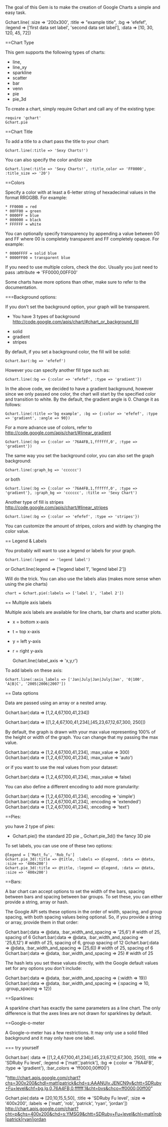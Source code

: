 The goal of this Gem is to make the creation of Google Charts a simple and easy task.

Gchart.line(  :size => '200x300', 
              :title => "example title",
              :bg => 'efefef',
              :legend => ['first data set label', 'second data set label'],
              :data => [10, 30, 120, 45, 72])
              


==Chart Type

This gem supports the following types of charts:
  
  * line, 
  * line_xy
  * sparkline
  * scatter
  * bar
  * venn
  * pie
  * pie_3d

To create a chart, simply require Gchart and call any of the existing type:

    require 'gchart'
    Gchart.pie
  
  
==Chart Title

  To add a title to a chart pass the title to your chart:
  
    Gchart.line(:title => 'Sexy Charts!')
    
You can also specify the color and/or size
    
    Gchart.line(:title => 'Sexy Charts!', :title_color => 'FF0000', :title_size => '20')

==Colors

Specify a color with at least a 6-letter string of hexadecimal values in the format RRGGBB. For example:

    * FF0000 = red
    * 00FF00 = green
    * 0000FF = blue
    * 000000 = black
    * FFFFFF = white

You can optionally specify transparency by appending a value between 00 and FF where 00 is completely transparent and FF completely opaque. For example:

    * 0000FFFF = solid blue
    * 0000FF00 = transparent blue

If you need to use multiple colors, check the doc. Usually you just need to pass :attribute => 'FF0000,00FF00'

Some charts have more options than other, make sure to refer to the documentation.

===Background options:

If you don't set the background option, your graph will be transparent.

* You have 3 types of background  http://code.google.com/apis/chart/#chart_or_background_fill

- solid
- gradient
- stripes

By default, if you set a background color, the fill will be solid:

    Gchart.bar(:bg => 'efefef')

However you can specify another fill type such as:
            
    Gchart.line(:bg => {:color => 'efefef', :type => 'gradient'})
  
In the above code, we decided to have a gradient background, however since we only passed one color, the chart will start by the specified color and transition to white. By the default, the gradient angle is 0. Change it as follows:

    Gchart.line(:title =>'bg example', :bg => {:color => 'efefef', :type => 'gradient', :angle => 90})
    
For a more advance use of colors, refer to http://code.google.com/apis/chart/#linear_gradient

    Gchart.line(:bg => {:color => '76A4FB,1,ffffff,0', :type => 'gradient'})
    
    
The same way you set the background color, you can also set the graph background:

    Gchart.line(:graph_bg => 'cccccc')
    
or both

    Gchart.line(:bg => {:color => '76A4FB,1,ffffff,0', :type => 'gradient'}, :graph_bg => 'cccccc', :title => 'Sexy Chart')
    
    
Another type of fill is stripes http://code.google.com/apis/chart/#linear_stripes

    Gchart.line(:bg => {:color => 'efefef', :type => 'stripes'})
    
You can customize the amount of stripes, colors and width by changing the color value.
    
    
== Legend & Labels

You probably will want to use a legend or labels for your graph.

    Gchart.line(:legend => 'legend label')
or
    Gchart.line(:legend => ['legend label 1', 'legend label 2'])
    
Will do the trick. You can also use the labels alias (makes more sense when using the pie charts)

    chart = Gchart.pie(:labels => ['label 1', 'label 2'])

== Multiple axis labels 

Multiple axis labels are available for line charts, bar charts and scatter plots.

* x = bottom x-axis
* t = top x-axis
* y = left y-axis
* r = right y-axis

    Gchart.line(:label_axis => 'x,y,r')
  
To add labels on these axis:

    Gchart.line(:axis_labels => ['Jan|July|Jan|July|Jan', '0|100', 'A|B|C', '2005|2006|2007'])

    
== Data options

Data are passed using an array or a nested array.    

  Gchart.bar(:data => [1,2,4,67,100,41,234])  
  
  Gchart.bar(:data => [[1,2,4,67,100,41,234],[45,23,67,12,67,300, 250]])
  
By default, the graph is drawn with your max value representing 100% of the height or width of the graph. You can change that my passing the max value.

  Gchart.bar(:data => [1,2,4,67,100,41,234], :max_value => 300)
  Gchart.bar(:data => [1,2,4,67,100,41,234], :max_value => 'auto')
  
or if you want to use the real values from your dataset:

  Gchart.bar(:data => [1,2,4,67,100,41,234], :max_value => false)
  
  
You can also define a different encoding to add more granularity:

  Gchart.bar(:data => [1,2,4,67,100,41,234], :encoding => 'simple') 
  Gchart.bar(:data => [1,2,4,67,100,41,234], :encoding => 'extended') 
  Gchart.bar(:data => [1,2,4,67,100,41,234], :encoding => 'text') 
  

==Pies:
  
you have 2 type of pies:
  - Gchart.pie() the standard 2D pie
  _ Gchart.pie_3d() the fancy 3D pie
  
To set labels, you can use one of these two options:

    @legend = ['Matt_fu', 'Rob_fu']
    Gchart.pie_3d(:title => @title, :labels => @legend, :data => @data, :size => '400x200')
    Gchart.pie_3d(:title => @title, :legend => @legend, :data => @data, :size => '400x200')
  
==Bars:

A bar chart can accept options to set the width of the bars, spacing between bars and spacing between bar groups. To set these, you can either provide a string, array or hash.

The Google API sets these options in the order of width, spacing, and group spacing, with both spacing values being optional. So, if you provide a string or array, provide them in that order:

  Gchart.bar(:data => @data, :bar_width_and_spacing => '25,6') # width of 25, spacing of 6
  Gchart.bar(:data => @data, :bar_width_and_spacing => '25,6,12') # width of 25, spacing of 6, group spacing of 12
  Gchart.bar(:data => @data, :bar_width_and_spacing => [25,6]) # width of 25, spacing of 6
  Gchart.bar(:data => @data, :bar_width_and_spacing => 25) # width of 25
  
The hash lets you set these values directly, with the Google default values set for any options you don't include:

  Gchart.bar(:data => @data, :bar_width_and_spacing => {:width => 19})
  Gchart.bar(:data => @data, :bar_width_and_spacing => {:spacing => 10, :group_spacing => 12})

==Sparklines:

A sparkline chart has exactly the same parameters as a line chart. The only difference is that the axes lines are not drawn for sparklines by default.
  

==Google-o-meter

A Google-o-meter has a few restrictions. It may only use a solid filled background and it may only have one label.

=== try yourself

Gchart.bar( :data => [[1,2,4,67,100,41,234],[45,23,67,12,67,300, 250]], 
            :title => 'SDRuby Fu level', 
            :legend => ['matt','patrick'], 
            :bg => {:color => '76A4FB', :type => 'gradient'}, 
            :bar_colors => 'ff0000,00ff00')

 "http://chart.apis.google.com/chart?chs=300x200&chdl=matt|patrick&chd=s:AAANUIv,JENCN9y&chtt=SDRuby+Fu+level&chf=bg,lg,0,76A4FB,0,ffffff,1&cht=bvs&chco=ff0000,00ff00"  
 
Gchart.pie(:data => [20,10,15,5,50], :title => 'SDRuby Fu level', :size => '400x200', :labels => ['matt', 'rob', 'patrick', 'ryan', 'jordan'])
http://chart.apis.google.com/chart?cht=p&chs=400x200&chd=s:YMSG9&chtt=SDRuby+Fu+level&chl=matt|rob|patrick|ryan|jordan
